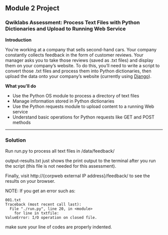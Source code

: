 ## Module 2 Project

### Qwiklabs Assessment: Process Text Files with Python Dictionaries and Upload to Running Web Service

**Introduction**

You're working at a company that sells second-hand cars. Your company constantly collects feedback in the form of customer reviews. Your manager asks you to take those reviews (saved as .txt files) and display them on your company’s website. To do this, you’ll need to write a script to convert those .txt files and process them into Python dictionaries, then upload the data onto your company’s website (currently using [Django](https://www.djangoproject.com/)).

**What you'll do**

- Use the Python OS module to process a directory of text files 
- Manage information stored in Python dictionaries
- Use the Python requests module to upload content to a running Web service
- Understand basic operations for Python requests like GET and POST methods 

---

### Solution

Run run.py to process all text files in /data/feedback/

output-results.txt just shows the print output to the terminal after you run the script (this file is not needed for this assessment).

Finally, visit http://{corpweb external IP address}/feedback/ to see the results on your browser. 

NOTE: If you get an error such as:
```
001.txt
Traceback (most recent call last):
  File "./run.py", line 20, in <module>
    for line in txtfile:
ValueError: I/O operation on closed file.
```
make sure your line of codes are properly indented.
